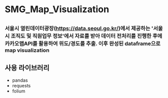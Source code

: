 # SMG_Map_Visualization
## 
### 서울시 열린데이터광장(https://data.seoul.go.kr/)에서 제공하는 '서울시 조직도 및 직원업무 정보'에서 자료를 받아 데이터 전처리를 진행한 후에 카카오맵API를 활용하여 위도/경도를 추출. 이후 완성된 dataframe으로 map visualization

## 사용 라이브러리
* pandas
* requests
* folium
